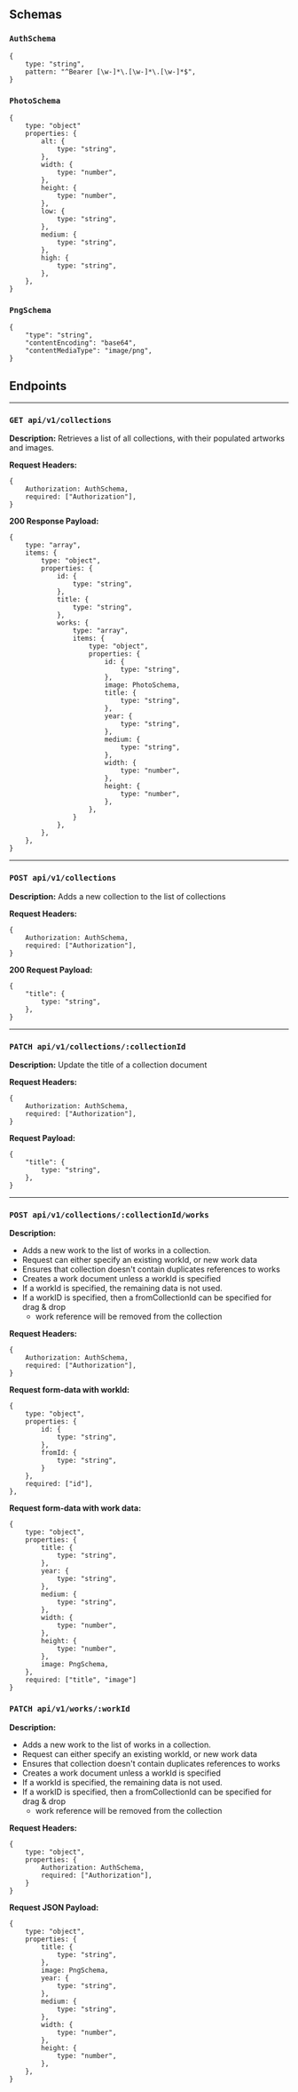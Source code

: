 ## Schemas

### `AuthSchema`

```
{
    type: "string",
    pattern: "^Bearer [\w-]*\.[\w-]*\.[\w-]*$",
}
```

### `PhotoSchema`

```
{
    type: "object"
    properties: {
        alt: {
            type: "string",
        },
        width: {
            type: "number",
        },
        height: {
            type: "number",
        },
        low: {
            type: "string",
        },
        medium: {
            type: "string",
        },
        high: {
            type: "string",
        },
    },
}
```

### `PngSchema`
```
{
    "type": "string",
    "contentEncoding": "base64",
    "contentMediaType": "image/png",
}
```


## Endpoints

---

### `GET api/v1/collections`

**Description:** Retrieves a list of all collections, with their populated artworks and images.

**Request Headers:**

```
{
    Authorization: AuthSchema,
    required: ["Authorization"],
}
```

**200 Response  Payload:**

```
{
    type: "array",
    items: {
        type: "object",
        properties: {
            id: {
                type: "string",
            },
            title: {
                type: "string",
            },
            works: {
                type: "array",
                items: {
                    type: "object",
                    properties: {
                        id: {
                            type: "string",
                        },
                        image: PhotoSchema,
                        title: {
                            type: "string",
                        },
                        year: {
                            type: "string",
                        },
                        medium: {
                            type: "string",
                        },
                        width: {
                            type: "number",
                        },
                        height: {
                            type: "number",
                        },
                    },
                }
            },
        },
    },
}
```

---

### `POST api/v1/collections`

**Description:** Adds a new collection to the list of collections

**Request Headers:**

```
{
    Authorization: AuthSchema,
    required: ["Authorization"],
}
```

**200 Request Payload:**

```
{
    "title": {
        type: "string",
    },
}
```

---

### `PATCH api/v1/collections/:collectionId`

**Description:** Update the title of a collection document

**Request Headers:**

```
{
    Authorization: AuthSchema,
    required: ["Authorization"],
}
```

**Request Payload:**

```
{
    "title": {
        type: "string",
    },
}
```

---

### `POST api/v1/collections/:collectionId/works`

**Description:**
- Adds a new work to the list of works in a collection. 
- Request can either specify an existing workId, or new work data
- Ensures that collection doesn't contain duplicates references to works
- Creates a work document unless a workId is specified
- If a workId is specified, the remaining data is not used.
- If a workID is specified, then a fromCollectionId can be specified for drag & drop
    - work reference will be removed from the collection

**Request Headers:**

```
{
    Authorization: AuthSchema,
    required: ["Authorization"],
}
```

**Request form-data with workId:**

```
{
    type: "object",
    properties: {
        id: {
            type: "string",
        },
        fromId: {
            type: "string",
        }
    },
    required: ["id"],
},
```

**Request form-data with work data:**

```
{
    type: "object",
    properties: {
        title: {
            type: "string",
        },
        year: {
            type: "string",
        },
        medium: {
            type: "string",
        },
        width: {
            type: "number",
        },
        height: {
            type: "number",
        },
        image: PngSchema,
    },
    required: ["title", "image"]
}
```

### `PATCH api/v1/works/:workId`

**Description:**
- Adds a new work to the list of works in a collection. 
- Request can either specify an existing workId, or new work data
- Ensures that collection doesn't contain duplicates references to works
- Creates a work document unless a workId is specified
- If a workId is specified, the remaining data is not used.
- If a workID is specified, then a fromCollectionId can be specified for drag & drop
    - work reference will be removed from the collection

**Request Headers:**

```
{
    type: "object",
    properties: {
        Authorization: AuthSchema,
        required: ["Authorization"],
    }
}
```

**Request JSON Payload:**

```
{
    type: "object",
    properties: {
        title: {
            type: "string",
        },
        image: PngSchema,
        year: {
            type: "string",
        },
        medium: {
            type: "string",
        },
        width: {
            type: "number",
        },
        height: {
            type: "number",
        },
    },
}
```